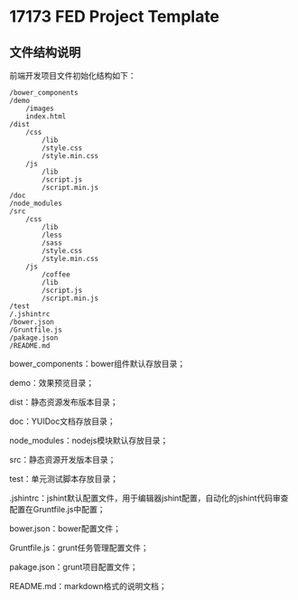 # 17173 FED Project Template #

## 文件结构说明 ##
前端开发项目文件初始化结构如下：

	/bower_components
	/demo
		/images
		index.html
	/dist
		/css
			/lib
			/style.css
			/style.min.css
		/js
			/lib
			/script.js
			/script.min.js
	/doc
	/node_modules
	/src
		/css
			/lib
			/less
			/sass
			/style.css
			/style.min.css
		/js
			/coffee
			/lib
			/script.js
			/script.min.js
	/test
	/.jshintrc
	/bower.json
	/Gruntfile.js
	/pakage.json
	/README.md

bower_components：bower组件默认存放目录；

demo：效果预览目录；

dist：静态资源发布版本目录；

doc：YUIDoc文档存放目录；

node_modules：nodejs模块默认存放目录；

src：静态资源开发版本目录；

test：单元测试脚本存放目录；

.jshintrc：jshint默认配置文件，用于编辑器jshint配置，自动化的jshint代码审查配置在Gruntfile.js中配置；

bower.json：bower配置文件；

Gruntfile.js：grunt任务管理配置文件；

pakage.json：grunt项目配置文件；

README.md：markdown格式的说明文档；